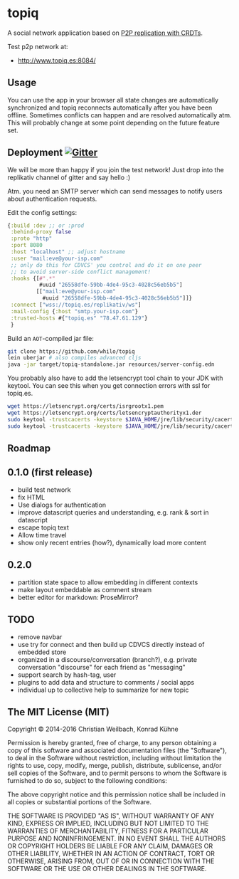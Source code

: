 # topiq

A social network application based on [P2P replication with CRDTs](https://github.com/replikativ/replikativ).

Test p2p network at:
- <http://www.topiq.es:8084/>

## Usage

You can use the app in your browser all state changes are
automatically synchronized and topiq reconnects automatically after
you have been offline. Sometimes conflicts can happen and are resolved
automatically atm. This will probably change at some point depending
on the future feature set.

## Deployment <a href="https://gitter.im/replikativ/replikativ?utm_source=badge&amp;utm_medium=badge&amp;utm_campaign=pr-badge&amp;utm_content=badge"><img src="https://camo.githubusercontent.com/da2edb525cde1455a622c58c0effc3a90b9a181c/68747470733a2f2f6261646765732e6769747465722e696d2f4a6f696e253230436861742e737667" alt="Gitter" data-canonical-src="https://badges.gitter.im/Join%20Chat.svg" style="max-width:100%;"></a>

We will be more than happy if you join the test network! Just drop into
the replikativ channel of gitter and say hello :)

Atm. you need an SMTP server which can send messages to notify users
about authentication requests.

Edit the config settings:

~~~clojure
{:build :dev ;; or :prod
 :behind-proxy false
 :proto "http"
 :port 8080
 :host "localhost" ;; adjust hostname
 :user "mail:eve@your-isp.com"
 ;; only do this for CDVCS' you control and do it on one peer
 ;; to avoid server-side conflict management!
 :hooks {[#".*"
          #uuid "26558dfe-59bb-4de4-95c3-4028c56eb5b5"]
         [["mail:eve@your-isp.com"
           #uuid "26558dfe-59bb-4de4-95c3-4028c56eb5b5"]]}
 :connect ["wss://topiq.es/replikativ/ws"]
 :mail-config {:host "smtp.your-isp.com"}
 :trusted-hosts #{"topiq.es" "78.47.61.129"}
 }
~~~

Build an `AOT`-compiled jar file:

~~~bash
git clone https://github.com/whilo/topiq
lein uberjar # also compiles advanced cljs
java -jar target/topiq-standalone.jar resources/server-config.edn
~~~

You probably also have to add the letsencrypt tool chain to your JDK
with keytool. You can see this when you get connection errors with ssl
for topiq.es.

~~~bash
wget https://letsencrypt.org/certs/isrgrootx1.pem
wget https://letsencrypt.org/certs/letsencryptauthorityx1.der
sudo keytool -trustcacerts -keystore $JAVA_HOME/jre/lib/security/cacerts -storepass changeit -noprompt -importcert -alias isrgrootx1 -file ~/isrgrootx1.pem
sudo keytool -trustcacerts -keystore $JAVA_HOME/jre/lib/security/cacerts -storepass changeit -noprompt -importcert -alias letsencryptauthorityx1 -file ~/letsencryptauthorityx1.der
~~~

## Roadmap

## 0.1.0 (first release)
- build test network
- fix HTML
- Use dialogs for authentication
- improve datascript queries and understanding, e.g. rank & sort in datascript
- escape topiq text
- Allow time travel
- show only recent entries (how?), dynamically load more content

## 0.2.0
- partition state space to allow embedding in different contexts
- make layout embeddable as comment stream
- better editor for markdown: ProseMirror?

## TODO

- remove navbar
- use try for connect and then build up CDVCS directly instead of embedded store
- organized in a discourse/conversation (branch?), e.g. private
  conversation "discourse" for each friend as "messaging"
- support search by hash-tag, user
- plugins to add data and structure to comments / social apps
- individual up to collective help to summarize for new topic

## The MIT License (MIT)

Copyright © 2014-2016 Christian Weilbach, Konrad Kühne

Permission is hereby granted, free of charge, to any person obtaining a copy of this software and associated documentation files (the "Software"), to deal in the Software without restriction, including without limitation the rights to use, copy, modify, merge, publish, distribute, sublicense, and/or sell copies of the Software, and to permit persons to whom the Software is furnished to do so, subject to the following conditions:

The above copyright notice and this permission notice shall be included in all copies or substantial portions of the Software.

THE SOFTWARE IS PROVIDED "AS IS", WITHOUT WARRANTY OF ANY KIND, EXPRESS OR IMPLIED, INCLUDING BUT NOT LIMITED TO THE WARRANTIES OF MERCHANTABILITY, FITNESS FOR A PARTICULAR PURPOSE AND NONINFRINGEMENT. IN NO EVENT SHALL THE AUTHORS OR COPYRIGHT HOLDERS BE LIABLE FOR ANY CLAIM, DAMAGES OR OTHER LIABILITY, WHETHER IN AN ACTION OF CONTRACT, TORT OR OTHERWISE, ARISING FROM, OUT OF OR IN CONNECTION WITH THE SOFTWARE OR THE USE OR OTHER DEALINGS IN THE SOFTWARE.
